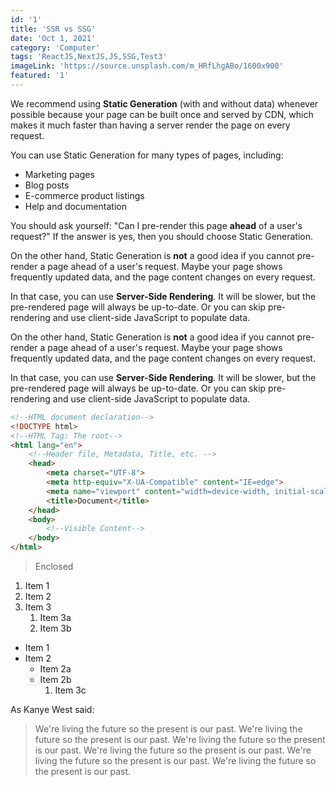```yaml
---
id: '1'
title: 'SSR vs SSG'
date: 'Oct 1, 2021'
category: 'Computer'
tags: 'ReactJS,NextJS,JS,SSG,Test3'
imageLink: 'https://source.unsplash.com/m_HRfLhgABo/1600x900'
featured: '1'
---
```


We recommend using **Static Generation** (with and without data) whenever possible because your page can be built once and served by CDN, which makes it much faster than having a server render the page on every request.

You can use Static Generation for many types of pages, including:

- Marketing pages
- Blog posts
- E-commerce product listings
- Help and documentation

You should ask yourself: "Can I pre-render this page **ahead** of a user's request?" If the answer is yes, then you should choose Static Generation.

On the other hand, Static Generation is **not** a good idea if you cannot pre-render a page ahead of a user's request. Maybe your page shows frequently updated data, and the page content changes on every request.

In that case, you can use **Server-Side Rendering**. It will be slower, but the pre-rendered page will always be up-to-date. Or you can skip pre-rendering and use client-side JavaScript to populate data.

On the other hand, Static Generation is **not** a good idea if you cannot pre-render a page ahead of a user's request. Maybe your page shows frequently updated data, and the page content changes on every request.

In that case, you can use **Server-Side Rendering**. It will be slower, but the pre-rendered page will always be up-to-date. Or you can skip pre-rendering and use client-side JavaScript to populate data.


```html
<!--HTML document declaration-->
<!DOCTYPE html>
<!--HTML Tag: The root-->
<html lang="en">
    <!--Header file, Metadata, Title, etc. -->
    <head>
        <meta charset="UTF-8">
        <meta http-equiv="X-UA-Compatible" content="IE=edge">
        <meta name="viewport" content="width=device-width, initial-scale=1.0">
        <title>Document</title>
    </head>
    <body>
        <!--Visible Content-->
    </body>
</html>

```

> Enclosed


1. Item 1
1. Item 2
1. Item 3
   1. Item 3a
   1. Item 3b


* Item 1
* Item 2
  * Item 2a
  * Item 2b
    1. Item 3c


As Kanye West said:

> We're living the future so
> the present is our past.
> We're living the future so
> the present is our past.
> We're living the future so
> the present is our past.
> We're living the future so
> the present is our past.
> We're living the future so
> the present is our past.
> We're living the future so
> the present is our past.
